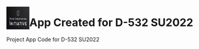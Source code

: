<a href="url"><img src="/shinny_app/www/logo2.png" align="left" height="60" width="60" ></a>

# App Created for D-532 SU2022
 Project App Code for D-532 SU2022
